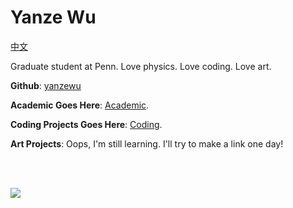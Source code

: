 # Yanze Wu


[中文](zh-cn.htm)

Graduate student at Penn. Love physics. Love coding. Love art.

__Github__: [yanzewu](https://github.com/yanzewu)

__Academic Goes Here__: [Academic](research.htm).

__Coding Projects Goes Here__: [Coding](coding.htm).

__Art Projects__: Oops, I'm still learning. I'll try to make a link one day!

<br><br>

<img src="https://avatars.githubusercontent.com/u/20748230?s=460&u=c85d14dc8896efa5eea2a21c0a471e78d94412b1&v=4">